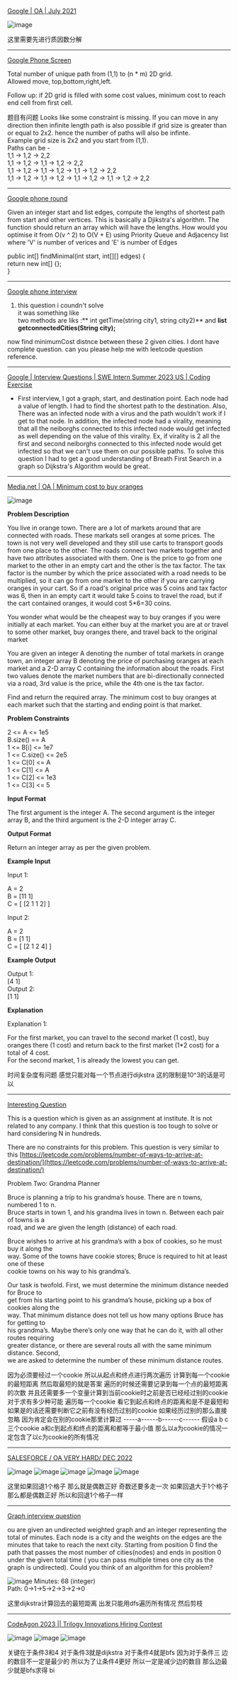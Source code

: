


[Google | OA | July 2021](https://leetcode.com/discuss/interview-question/1359174/Google-or-OA-or-July-2021)

![image](https://assets.leetcode.com/users/images/a6095eb4-e6f1-4b35-81c0-d9216b6e67c8_1627123260.9641178.jpeg)

这里需要先进行质因数分解

-----

[Google Phone Screen](https://leetcode.com/discuss/interview-question/1225209/Google-Phone-Screen)

Total number of unique path from (1,1) to (n * m) 2D grid.  
Allowed move, top,bottom,right,left.

Follow up: if 2D grid is filled with some cost values, minimum cost to reach end cell from first cell.

题目有问题
Looks like some constraint is missing. If you can move in any direction then infinite length path is also possible if grid size is greater than or equal to 2x2. hence the number of paths will also be infinte.  
Example grid size is 2x2 and you start from (1,1).  
Paths can be -  
1,1 -> 1,2 -> 2,2  
1,1 -> 1,2 -> 1,1 -> 1,2 -> 2,2  
1,1 -> 1,2 -> 1,1 -> 1,2 -> 1,1 -> 1,2 -> 2,2  
1,1 -> 1,2 -> 1,1 -> 1,2 -> 1,1 -> 1,2 -> 1,1 -> 1,2 -> 2,2

---------

[Google phone round](https://leetcode.com/discuss/interview-question/1107192/Google-phone-round)

Given an integer start and list edges, compute the lengths of shortest path from start and other vertices. This is basically a Djikstra's algorithm. The function should return an array which will have the lengths. How would you optimise it from O(v ^ 2) to O(V + E) using Priority Queue and Adjacency list where 'V' is number of verices and 'E' is number of Edges

public int[] findMinimal(int start, int[][] edges) {  
return new int[] {};  
}

------------

[Google phone interview](https://leetcode.com/discuss/interview-question/815580/Google-phone-interview)

1.  this question i coundn't solve  
    it was something like  
    two methods are liks :** int getTime(string city1, string city2)** and  **list getconnectedCities(String city);**

now find minimumCost distnce between these 2 given cities. I dont have complete question. can you please help me with leetcode question reference.

-----------

[Google | Interview Questions | SWE Intern Summer 2023 US | Coding Exercise](https://leetcode.com/discuss/interview-question/2707370/Google-or-Interview-Questions-or-SWE-Intern-Summer-2023-US-or-Coding-Exercise)

-   First interview, I got a graph, start, and destination point. Each node had a value of length. I had to find the shortest path to the destination. Also, There was an infected node with a virus and the path wouldn't work if I get to that node. In addition, the infected node had a virality, meaning that all the neiborghs connected to this infected node would get infected as well depending on the value of this virality. Ex, if virality is 2 all the first and second neiborghs connected to this infected node would get infected so that we can't use them on our possible paths. To solve this question I had to get a good understanding of Breath First Search in a graph so Dijkstra's Algorithm would be great.

---------

[Media.net | OA | Minimum cost to buy oranges](https://leetcode.com/discuss/interview-question/1463104/Media.net-or-OA-or-Minimum-cost-to-buy-oranges)

![image](https://assets.leetcode.com/users/images/96c685b2-9eb3-4f94-9d27-2c6cbbe1ceca_1664476876.0734234.png)

**Problem Description**

You live in orange town. There are a lot of markets around that are connected with roads. These markats sell oranges at some prices. The town is not very well developed and they still use carts to transport goods from one place to the other. The roads connect two markets together and have two attributes associated with them. One is the price to go from one market to the other in an empty cart and the other is the tax factor. The tax factor is the number by which the price associated with a road needs to be multiplied, so it can go from one market to the other if you are carrying oranges in your cart. So if a road's original price was 5 coins and tax factor was 6, then in an empty cart it would take 5 coins to travel the road, but if the cart contained oranges, it would cost 5*6=30 coins.

You wonder what would be the cheapest way to buy oranges if you were initially at each market. You can either buy at the market you are at or travel to some other market, buy oranges there, and travel back to the original market

You are given an integer A denoting the number of total markets in orange town, an integer array B denoting the price of purchasing oranges at each market and a 2-D array C containing the information about the roads. First two values denote the market numbers that are bi-directionally connected via a road, 3rd value is the price, while the 4th one is the tax factor.

Find and return the required array. The minimum cost to buy oranges at each market such that the starting and ending point is that market.

**Problem Constraints**

2 <= A <= 1e5  
B.size() == A  
1 <= B[i] <= 1e7  
1 <= C.size() <= 2e5  
1 <= C[0] <= A  
1 <= C[1] <= A  
1 <= C[2] <= 1e3  
1 <= C[3] <= 5

**Input Format**

The first argument is the integer A. The second argument is the integer array B, and the third argument is the 2-D integer array C.

**Output Format**

Return an integer array as per the given problem.

**Example Input**

Input 1:

A = 2  
B = [11 1]  
C = [ [2 1 1 2] ]

Input 2:

A = 2  
B = [1 1]  
C = [ [2 1 2 4] ]

**Example Output**

Output 1:  
[4 1]  
Output 2:  
[1 1]

**Explanation**

Explanation 1:

For the first market, you can travel to the second market (1 cost), buy oranges there (1 cost) and return back to the first market (1*2 cost) for a total of 4 cost.  
For the second market, 1 is already the lowest you can get.

时间复杂度有问题 感觉只能对每一个节点进行dijkstra 这的限制是10^3的话是可以

----

[Interesting Question](https://leetcode.com/discuss/interview-question/2839991/Interesting-Question)

This is a question which is given as an assignment at institute. It is not related to any company. I think that this question is too tough to solve or hard considering N in hundreds.

There are no constraints for this problem. This question is very similar to this  [https://leetcode.com/problems/number-of-ways-to-arrive-at-destination/](https://leetcode.com/problems/number-of-ways-to-arrive-at-destination/)

Problem Two: Grandma Planner

Bruce is planning a trip to his grandma’s house. There are n towns, numbered 1 to n.  
Bruce starts in town 1, and his grandma lives in town n. Between each pair of towns is a  
road, and we are given the length (distance) of each road.

Bruce wishes to arrive at his grandma’s with a box of cookies, so he must buy it along the  
way. Some of the towns have cookie stores; Bruce is required to hit at least one of these  
cookie towns on his way to his grandma’s.

Our task is twofold. First, we must determine the minimum distance needed for Bruce to  
get from his starting point to his grandma’s house, picking up a box of cookies along the  
way. That minimum distance does not tell us how many options Bruce has for getting to  
his grandma’s. Maybe there’s only one way that he can do it, with all other routes requiring  
greater distance, or there are several routs all with the same minimum distance. Second,  
we are asked to determine the number of these minimum distance routes.

因为必须要经过一个cookie 所以从起点和终点进行两次遍历 计算到每一个cookie的最短距离 然后取最短的就是答案 遍历的时候还需要记录到每一个点的最短距离的次数 并且还需要多一个变量计算到当前cookie时之前是否已经经过别的cookie
对于求有多少种可能 遍历每一个cookie 看它到起点和终点的距离和是不是最短和 
如果是的话还需要判断它之前有没有经历过别的cookie 如果经历过别的那么直接忽略 因为肯定会在别的cookie那里计算过
-----a------b------c------
假设a b c 三个cookie a和c到起点和终点的距离和都等于最小值 那么以a为cookie的情况一定包含了以c为cookie的所有情况

---

[SALESFORCE / OA VERY HARD/ DEC 2022](https://leetcode.com/discuss/interview-question/2872087/SALESFORCE-OA-VERY-HARD-DEC-2022)

![image](https://assets.leetcode.com/users/images/08e2553b-a02f-43af-9351-a59c6b5cab18_1670050800.342167.png)
![image](https://assets.leetcode.com/users/images/c99feb58-440a-492e-8f6f-94c3f69f1d0e_1670050809.424557.png)
![image](https://assets.leetcode.com/users/images/896f4494-5fe0-4085-aa88-8af3e0672368_1670050815.6082582.png)
![image](https://assets.leetcode.com/users/images/26d4cc06-0531-44d1-b9ed-77baa63e068c_1670050822.580976.png)
![image](https://assets.leetcode.com/users/images/99aa2b71-d845-41f0-be0f-16682bcc51f7_1670050831.459337.png)

这里如果回退1个格子 那么就是偶数正好 奇数还要多走一次 
如果回退大于1个格子 那么都是偶数正好 所以和回退1个格子一样

----

[Graph interview question](https://leetcode.com/discuss/interview-question/3012832/Graph-interview-question)

ou are given an undirected weighted graph and an integer representing the total of minutes. Each node is a city and the weights on the edges are the minutes that take to reach the next city. Starting from position 0 find the path that passes the most number of cities(nodes) and ends in position 0 under the given total time ( you can pass multiple times one city as the graph is undirected). Could you think of an algorithm for this problem?

![image](https://assets.leetcode.com/users/images/36c0a753-22c1-426e-9632-6bb99ef999bd_1673081592.7019997.png)
Minutes: 68 (integer)  
Path: 0->1->5->2->3->2->0

这里dijkstra计算回去的最短距离 出发只能用dfs遍历所有情况 然后剪枝

-----

[CodeAgon 2023 || Trilogy Innovations Hiring Contest](https://leetcode.com/discuss/interview-question/3018724/CodeAgon-2023-oror-Trilogy-Innovations-Hiring-Contest)

![image](https://assets.leetcode.com/users/images/1570ee87-de03-4f40-a71c-9e14b1c55911_1673170316.162462.png)
![image](https://assets.leetcode.com/users/images/8bcbe188-7360-4ed5-bc26-94b6c9969c66_1673170321.6473434.png)
![image](https://assets.leetcode.com/users/images/ae0ed34f-7da1-4c93-8574-8aaf3c401ca6_1673170328.1007774.png)

关键在于条件3和4 对于条件3就是dijkstra 对于条件4就是bfs
因为对于条件三 边的数目不一定是最少的 所以为了让条件4更好 所以一定是减少边的数目 那么边最少就是bfs求得 bi


<!--stackedit_data:
eyJoaXN0b3J5IjpbMTcwMDA5NTkyNCwyMDY3MjYwMzYwLC0xOT
MxOTUzMzIzLDYzODkyODI5NSwtMTg4ODg0MjM3MywtNTE3ODg1
NjgsLTEyNDY0MTI2MjIsMTc1MzcxMTMxMCwxNzYzMjI3MjI4LC
05MzcwNzEwMjddfQ==
-->